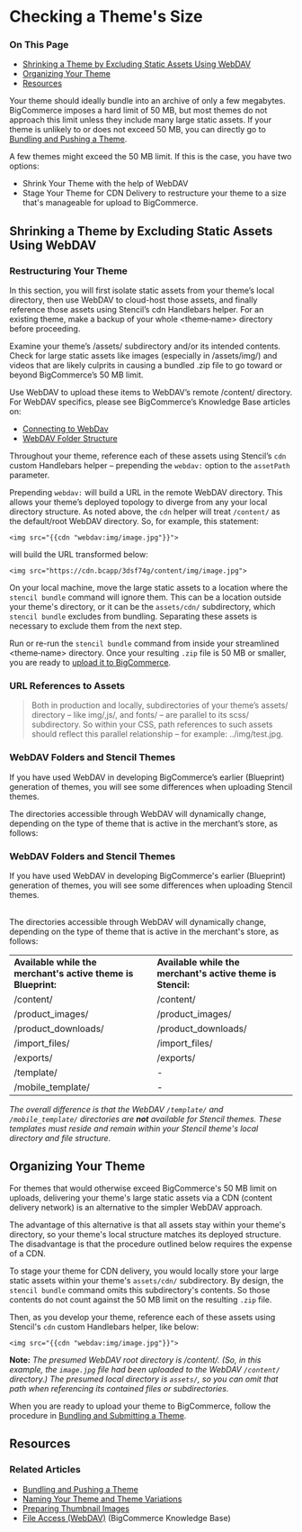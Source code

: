 # Checking a Theme's Size

<div class="otp" id="no-index">

### On This Page
- [Shrinking a Theme by Excluding Static Assets Using WebDAV](#shrinking-a-theme-by-excluding-static-assets-using-webdav)
- [Organizing Your Theme](#organizing-your-theme)
- [Resources](#resources)

</div> 

Your theme should ideally bundle into an archive of only a few megabytes. BigCommerce imposes a hard limit of 50 MB, but most themes do not approach this limit unless they include many large static assets. If your theme is unlikely to or does not exceed 50 MB, you can directly go to [Bundling and Pushing a Theme](https://developer.bigcommerce.com/stencil-docs/deploying-a-theme/bundling-and-pushing).

A few themes might exceed the 50 MB limit. If this is the case, you have two options:
* Shrink Your Theme with the help of WebDAV
* Stage Your Theme for CDN Delivery to restructure your theme to a size that's manageable for upload to BigCommerce.





## Shrinking a Theme by Excluding Static Assets Using WebDAV

### Restructuring Your Theme

In this section, you will first isolate static assets from your theme’s local directory, then use WebDAV to cloud-host those assets, and finally reference those assets using Stencil’s cdn Handlebars helper. For an existing theme, make a backup of your whole <theme‑name> directory before proceeding.

Examine your theme’s /assets/ subdirectory and/or its intended contents. Check for large static assets like images (especially in /assets/img/) and videos that are likely culprits in causing a bundled .zip file to go toward or beyond BigCommerce’s 50 MB limit.

Use WebDAV to upload these items to WebDAV’s remote /content/ directory. For WebDAV specifics, please see BigCommerce’s Knowledge Base articles on:

* [Connecting to WebDav](https://support.bigcommerce.com/s/article/File-Access-WebDAV#manual)
* [WebDAV Folder Structure](https://support.bigcommerce.com/s/article/File-Access-WebDAV#folder)

Throughout your theme, reference each of these assets using Stencil’s `cdn` custom Handlebars helper – prepending the `webdav:` option to the `assetPath` parameter.

Prepending `webdav:` will build a URL in the remote WebDAV directory. This allows your theme’s deployed topology to diverge from any your local directory structure. As noted above, the `cdn` helper will treat `/content/` as the default/root WebDAV directory. So, for example, this statement:

`<img src="{{cdn "webdav:img/image.jpg"}}">`

will build the URL transformed below:

`<img src="https://cdn.bcapp/3dsf74g/content/img/image.jpg">`

On your local machine, move the large static assets to a location where the `stencil bundle` command will ignore them. This can be a location outside your theme's directory, or it can be the `assets/cdn/` subdirectory, which `stencil bundle` excludes from bundling. Separating these assets is necessary to exclude them from the next step.

Run or re-run the `stencil bundle` command from inside your streamlined <theme‑name> directory. Once your resulting `.zip` file is 50 MB or smaller, you are ready to [upload it to BigCommerce](https://developer.bigcommerce.com/stencil-docs/deploying-a-theme/bundling-and-pushing).

<div class="HubBlock--callout">
<div class="CalloutBlock--warning">
<div class="HubBlock-content">

<!-- theme: warning -->

### URL References to Assets

> Both in production and locally, subdirectories of your theme’s assets/ directory – like img/,js/, and fonts/ – are parallel to its scss/ subdirectory. So within your CSS, path references to such assets should reflect this parallel relationship – for example: ../img/test.jpg.

</div>
</div>
</div>

### WebDAV Folders and Stencil Themes

If you have used WebDAV in developing BigCommerce’s earlier (Blueprint) generation of themes, you will see some differences when uploading Stencil themes.


The directories accessible through WebDAV will dynamically change, depending on the type of theme that is active in the merchant’s store, as follows:

### WebDAV Folders and Stencil Themes

If you have used WebDAV in developing BigCommerce's earlier (Blueprint) generation of themes, you will see some differences when uploading Stencil themes.<br><br>

The directories accessible through WebDAV will dynamically change, depending on the type of theme that is active in the merchant's store, as follows:<p></p>

<table>
  <tr>
    <td><b>Available while the merchant's active theme is Blueprint:</b></td>
    <td class=""><b>Available while the merchant's active
      theme is Stencil:</b></td>
  </tr>
  <tr>
    <td>/content/</td>
    <td>/content/</td>
  </tr>
  <tr>
    <td>/product_images/</td>
    <td>/product_images/</td>
  </tr>
  <tr>
    <td>/product_downloads/</td>
    <td>/product_downloads/</td>
  </tr>
  <tr>
    <td>/import_files/</td>
    <td>/import_files/</td>
  </tr>
  <tr>
    <td>/exports/</td>
    <td>/exports/</td>
  </tr>
  <tr>
    <td>/template/</td>
    <td>-</td>
  </tr>
  <tr>
    <td>/mobile_template/</td>
    <td>-</td>
  </tr>
 </table>

<i>The overall difference is that the WebDAV `/template/` and `/mobile_template/` directories are <b>not</b> available for Stencil themes. These templates must reside and remain within your Stencil theme's local directory and file structure.</i>





## Organizing Your Theme

For themes that would otherwise exceed BigCommerce's 50 MB limit on uploads, delivering your theme's large static assets via a CDN (content delivery network) is an alternative to the simpler WebDAV approach.

The advantage of this alternative is that all assets stay within your theme's directory, so your theme's local structure matches its deployed structure. The disadvantage is that the procedure outlined below requires the expense of a CDN.

To stage your theme for CDN delivery, you would locally store your large static assets within your theme's
`assets/cdn/` subdirectory. By design, the `stencil bundle` command omits this subdirectory's contents. So those contents do not count against the 50 MB limit on the resulting `.zip` file.

Then, as you develop your theme, reference each of these assets using Stencil's `cdn` custom Handlebars helper, like below:

`<img src="{{cdn "webdav:img/image.jpg"}}">`

**Note:** _The presumed WebDAV root directory is /content/. (So, in this example, the `image.jpg` file had been uploaded to the WebDAV `/content/` directory.) The presumed local directory is `assets/`, so you can omit that path when referencing its contained files or subdirectories._

When you are ready to upload your theme to BigCommerce, follow the procedure in [Bundling and Submitting a Theme](https://developer.bigcommerce.com/stencil-docs/deploying-a-theme/bundling-and-pushing).




## Resources

### Related Articles
* [Bundling and Pushing a Theme](https://developer.bigcommerce.com/stencil-docs/deploying-a-theme/bundling-and-pushing)
* [Naming Your Theme and Theme Variations](https://developer.bigcommerce.com/stencil-docs/deploying-a-theme/naming-your-theme)
* [Preparing Thumbnail Images](https://developer.bigcommerce.com/stencil-docs/deploying-a-theme/preparing-thumbnail-images)
* [File Access (WebDAV)](https://support.bigcommerce.com/s/article/File-Access-WebDAV#manual) (BigCommerce Knowledge Base)